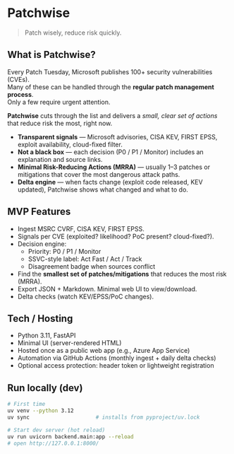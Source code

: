 # Patchwise
> Patch wisely, reduce risk quickly.

## What is Patchwise?
Every Patch Tuesday, Microsoft publishes 100+ security vulnerabilities (CVEs).  
Many of these can be handled through the **regular patch management process**.  
Only a few require urgent attention.

**Patchwise** cuts through the list and delivers a *small, clear set of actions* that reduce risk the most, right now.

- **Transparent signals** — Microsoft advisories, CISA KEV, FIRST EPSS, exploit availability, cloud-fixed filter.
- **Not a black box** — each decision (P0 / P1 / Monitor) includes an explanation and source links.
- **Minimal Risk-Reducing Actions (MRRA)** — usually 1–3 patches or mitigations that cover the most dangerous attack paths.
- **Delta engine** — when facts change (exploit code released, KEV updated), Patchwise shows what changed and what to do.

## MVP Features
- Ingest MSRC CVRF, CISA KEV, FIRST EPSS.
- Signals per CVE (exploited? likelihood? PoC present? cloud-fixed?).
- Decision engine:
  - Priority: P0 / P1 / Monitor
  - SSVC-style label: Act Fast / Act / Track
  - Disagreement badge when sources conflict
- Find the **smallest set of patches/mitigations** that reduces the most risk (MRRA).
- Export JSON + Markdown. Minimal web UI to view/download.
- Delta checks (watch KEV/EPSS/PoC changes).

## Tech / Hosting
- Python 3.11, FastAPI
- Minimal UI (server-rendered HTML)
- Hosted once as a public web app (e.g., Azure App Service)
- Automation via GitHub Actions (monthly ingest + daily delta checks)
- Optional access protection: header token or lightweight registration

## Run locally (dev)
```bash
# First time
uv venv --python 3.12
uv sync                     # installs from pyproject/uv.lock

# Start dev server (hot reload)
uv run uvicorn backend.main:app --reload
# open http://127.0.0.1:8000/

